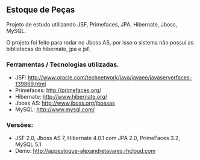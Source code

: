 ## Estoque de Peças

Projeto de estudo utilizando JSF, Primefaces, JPA, Hibernate, Jboss, MySQL.

O projeto foi feito para rodar no Jboss AS, por isso o sistema não possui 
as bibliotecas do hibernate, jpa e jsf.

### Ferramentas / Tecnologias utilizadas.

* JSF: http://www.oracle.com/technetwork/java/javaee/javaserverfaces-139869.html
* Primefaces: http://primefaces.org/
* Hibernate: http://www.hibernate.org/
* Jboss AS: http://www.jboss.org/jbossas
* MySQL: http://www.mysql.com/


### Versões:

* JSF 2.0, Jboss AS 7, Hibernate 4.0.1 com JPA 2.0, PrimeFaces 3.2, MySQL 5.1
* Demo: http://appestoque-alexandretavares.rhcloud.com